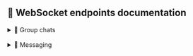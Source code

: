 ## 📝 WebSocket endpoints documentation

<details>
<summary>👥 Group chats</summary>

### Join in the group chat

Message structure:

```
path=/chat/group/{chatId}/join
```

Response message example:

```json
{
  "action": "JOIN",
  "timestamp": 1710622097.792737500,
  "chatId": "65f605253b9b7c0d6dab5546",
  "senderId": 10,
  "memberId": null,
  "memberDetails": {
    "username": "@danielmartinez",
    "name": "Daniel Martinez",
    "avatarPath": null,
    "online": true
  }
}
```

<br/>

### Leave from the group chat

Message structure:

```
path=/chat/group/{chatId}/leave
```

Response message is absent if you were a member of the chat.
In other case you will receive message with `ERROR` action:

```json
{
  "action": "LEAVE",
  "timestamp": 1713443892.540455500,
  "senderId": 34,
  "chatId": "6621128c182be4335fc0a6e5"
}
```

<br/>

<details>
<summary>Edit chat members</summary>

### ➕ Add member to the group chat

Message structure:
```
path=/chat/group/{chatId}/add_member/{userId}
```

Response message example:
```json
{
  "action": "ADD",
  "timestamp": 1713443949.902010300,
  "senderId": 1,
  "chatId": "6621128c182be4335fc0a6e5",
  "memberId": 10,
  "memberDetails": {
    "username": "@danielmartinez",
    "name": "Daniel Martinez",
    "avatarPath": null,
    "online": false
  }
}
```

Possible errors:

- Do not have permissions

```json
{
  "action": "ERROR",
  "timestamp": 1713443892.540455500,
  "error": "Permissions denied",
  "path": "/chat/group/6621128c182be4335fc0a6e5/add_member/10"
}
```

- Not a member of chat

```json
{
    "action": "ERROR",
    "timestamp": 1713443892.540455500,
    "error": "You are not member of chat",
    "path": "/chat/group/6621128c182be4335fc0a6e5/add_member/10"
}
```

<br/>

### ➖ Kick from the group chat

Message structure:

```
path=/chat/group/{chatId}/kick/{memberId}
```

Response message:
```json
{
  "action": "KICK",
  "timestamp": 1713460587.891633600,
  "senderId": 1,
  "chatId": "6621128c182be4335fc0a6e5",
  "memberId": 10,
  "memberDetails": {
    "username": "@danielmartinez",
    "name": "Daniel Martinez",
    "avatarPath": null,
    "online": true
  }
}
```

Possible errors:

- Do not have permissions

```json
{
  "action": "ERROR",
  "timestamp": 1713443892.540455500,
  "error": "Permissions denied",
  "path": "/chat/group/6621128c182be4335fc0a6e5/kick/10"
}
```

- Member not found

```json
{
  "action": "ERROR",
  "timestamp": 1713443892.540455500,
  "error": "Member not found",
  "path": "/chat/group/6621128c182be4335fc0a6e5/kick/23"
}
```

<br/>

### ✏️ Change member role in the group chat

Message structure:

```
path=/chat/group/{chatId}/set_role/{memberId}

{
  "role": string
}
```

Response message example:

```json
{
  "action": "SET_ROLE",
  "timestamp": 1713534527.594477900,
  "senderId": 1,
  "chatId": "6621128c182be4335fc0a6e5",
  "memberId": 10,
  "role": "ADMIN"
}
```

Possible errors:

- Do not have permissions

```json
{
  "action": "ERROR",
  "timestamp": 1713443892.540455500,
  "error": "Permissions denied",
  "path": "/chat/group/6621128c182be4335fc0a6e5/set_role/10"
}
```

- Member not found

```json
{
  "action": "ERROR",
  "timestamp": 1713443892.540455500,
  "error": "Member not found",
  "path": "/chat/group/6621128c182be4335fc0a6e5/set_role/11320"
}
```

</details>

</details>

<br/>

<details>
<summary>💬 Messaging</summary>

### 📨 Send a text message

Message structure is below. It is recommended to use UUID for temporary message id on the client.

```
path=/chat/{chatId}/send

{
  "tmpMessageId": string,
  "text": string
}
```

At first, you receive the bind message:

```json
{
  "action": "BIND",
  "chatId": "65f605253b9b7c0d6dab5546",
  "tmpMessageId": "3ba88cab-8ca5-48e7-aff4-ba689fccee70",
  "messageId": "65f607523b9b7c0d6dab5547"
}
```

And then every member of the destination chat will receive your message:

```json
{
  "action": "MESSAGE",
  "timestamp": 1710622546.515123400,
  "id": "65f607523b9b7c0d6dab5547",
  "chatId": "65f605253b9b7c0d6dab5546",
  "senderId": 34,
  "text": "Hi everyone!"
}
```

But if you try to send message to the chat you are not member in,
you will get message with `ERROR` action:

```json
{
  "action": "ERROR",
  "timestamp": 1710622677.980591300,
  "error": "You are not member of chat",
  "path": "/chat/65fca83ea94fa31e8a726f99/send"
}
```

<br/>

### ✏️ Edit text message

Message structure:

```
path=/chat/edit_text_message/{messageId}

[text]
```

Response message example:
```json
{
  "action": "UPD_MESSAGE",
  "timestamp": 1710622677.980591300,
  "senderId": 1,
  "chatId": "66054151e162397346b28554",
  "id": "66068a1a0f2b5c2763c23a67",
  "text": "update message from websockets"
}
```

Possible errors:

- Message not found

```json
{
  "action": "ERROR",
  "timestamp": 1710622677.980591300,
  "error": "Requested message not found",
  "path": "/chat/edit_text_message/66068a1a0f2b5c2763c23a7"
}
```

- Not a member of chat or not a message sender

```json
{
  "action": "ERROR",
  "timestamp": 1710622677.980591300,
  "error": "Do not have permissions to modify the message",
  "path": "/chat/edit_text_message/66068a1a0f2b5c2763c23a67"
}
```

<br/>

### 📎 Send a file message

Message structure:

```
path=/chat/{chatId}/send_file

{
  "id": integer,
  "createdAt": number,
  "filename": string,
  "contentType": string,
  "size": integer
}
```

Response message example:

```json
{
  "action": "FILE",
  "timestamp": 1714228196.375171300,
  "senderId": 1,
  "chatId": "662ce8cc905e8b2151fca5e2",
  "id": "662d0be46dc0dc6dc0ffa9c5",
  "filename": "masm32v11r.zip",
  "contentType": "application/zip",
  "size": 5012275
}
```

Possible errors:

- Invalid payload message data. Even if you set wrong file size, message still can not be found

```json
{
  "action": "ERROR",
  "timestamp": 1714227975.459646500,
  "error": "Uploaded file message not found",
  "path": "/chat/662ce8cc905e8b2151fca5e2/send_file"
}
```

<br/>

### ➖ Remove message

Message structure:

```
path=/chat/remove_message/{messageId}
```

Response message example:

```json
{
  "action": "REMOVE",
  "timestamp": 1712406700.330034700,
  "senderId": 1,
  "chatId": "66054151e162397346b28554",
  "id": "6611400eed7de1513ca11699"
}
```

<br/>

### ❌ Clear chat history

Message structure:

```
path=/chat/{chatId}/clear_history
```

Response message example:

```json
{
  "action": "CLEAR_HISTORY",
  "timestamp": 1712406700.330034700,
  "senderId": 1,
  "chatId": "66054151e162397346b28554"
}
```

<br/>

### 👀 Read messages

Message structure:

```
path=/chat/{chatId}/read

{
  "timestamp": number
}
```

Response message example:
```json
{
  "action": "READ",
  "timestamp": 1711664377.341578700,
  "senderId": 34,
  "chatId": "66054151e162397346b28554",
  "messages": [
    "6605e97a576f710ba44a3dd7",
    "6605ea09576f710ba44a3dd8",
    "6605ea0e576f710ba44a3dd9",
    "6605ea0e576f710ba44a3dda",
    "6605ea0f576f710ba44a3ddb"
  ]
}
```

Possible errors:

- Invalid chat ID

```json
{
  "action": "ERROR",
  "timestamp": 1711664377.341578700,
  "error": "You are not member of chat",
  "path": "/chat/6611450ced7de1513ca1169d/read"
}
```

<br/>

### 📥 Get unread messages

Message structure:

```
path=/chat/unread_messages
```

Response message example:

```json
{
  "action": "UNREAD_MESSAGES",
  "timestamp": 1711704048.542412300,
  "chats": {
    "66054151e162397346b28554": 3,
    "6605584bb6c9df73337beba3": 0
  }
}
```

</details>
